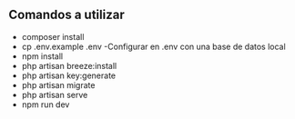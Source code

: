 ## Comandos a utilizar
- composer install
- cp .env.example .env
-Configurar en .env con una base de datos local
- npm install
- php artisan breeze:install
- php artisan key:generate
- php artisan migrate
- php artisan serve
- npm run dev




